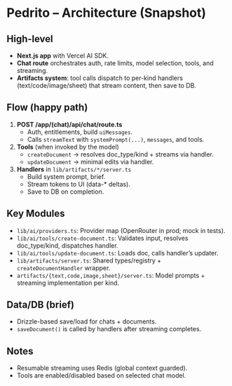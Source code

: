 # Pedrito – Architecture (Snapshot)

## High-level
- **Next.js app** with Vercel AI SDK.
- **Chat route** orchestrates auth, rate limits, model selection, tools, and streaming.
- **Artifacts system**: tool calls dispatch to per-kind handlers (text/code/image/sheet) that stream content, then save to DB.

## Flow (happy path)
1) **POST /app/(chat)/api/chat/route.ts**
   - Auth, entitlements, build `uiMessages`.
   - Calls `streamText` with `systemPrompt(...)`, `messages`, and tools.
2) **Tools** (when invoked by the model)
   - `createDocument` → resolves doc_type/kind + streams via handler.
   - `updateDocument` → minimal edits via handler.
3) **Handlers** in `lib/artifacts/*/server.ts`
   - Build system prompt, brief.
   - Stream tokens to UI (data-* deltas).
   - Save to DB on completion.

## Key Modules
- `lib/ai/providers.ts`: Provider map (OpenRouter in prod; mock in tests).
- `lib/ai/tools/create-document.ts`: Validates input, resolves doc_type/kind, dispatches handler.
- `lib/ai/tools/update-document.ts`: Loads doc, calls handler’s updater.
- `lib/artifacts/server.ts`: Shared types/registry + `createDocumentHandler` wrapper.
- `artifacts/{text,code,image,sheet}/server.ts`: Model prompts + streaming implementation per kind.

## Data/DB (brief)
- Drizzle-based save/load for chats + documents.
- `saveDocument()` is called by handlers after streaming completes.

## Notes
- Resumable streaming uses Redis (global context guarded).
- Tools are enabled/disabled based on selected chat model.

